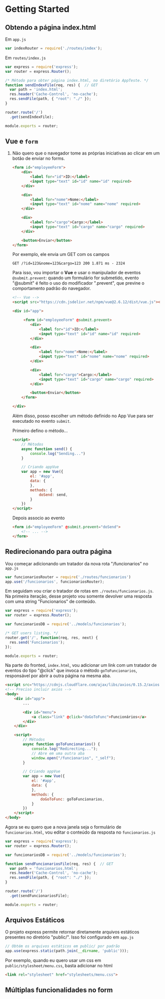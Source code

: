 # Getting Started

## Obtendo a página index.html

Em `app.js`

```js
var indexRouter = require('./routes/index');
```

Em `routes/index.js`

```js
var express = require('express');
var router = express.Router();

/* Método para obter página index.html, no diretório AppTeste. */
function sendIndexFile(req, res) {  // GET
  var path = 'index.html';
  res.header('Cache-Control', 'no-cache');
  res.sendFile(path, { "root": "./" });
}

router.route('/')
  .get(sendIndexFile);

module.exports = router;
```

## Vue e `form`

1. Não quero que o navegador tome as próprias iniciativas ao clicar em um botão de enviar no forms.

    ```html
    <form id="employeeForm">
        <div>
            <label for="id">ID:</label>
            <input type="text" id="id" name="id" required>
        </div>

        <div>
            <label for="nome">Nome:</label>
            <input type="text" id="nome" name="nome" required>
        </div>

        <div>
            <label for="cargo">Cargo:</label>
            <input type="text" id="cargo" name="cargo" required>
        </div>

        <button>Enviar</button>
    </form>
    ```

    Por exemplo, ele envia um GET com os campos

    ```
    GET /?id=123&nome=123&cargo=123 200 1.871 ms - 2324
    ```

    Para isso, vou importar o **Vue** e usar o manipulador de eventos `@submit.prevent`: quando um formulário for submetido, evento "@submit" é feito o uso do modificador ".prevent", que previne o comportamento padrão do navegador.

    ```html
    <!-- Vue -->
    <script src="https://cdn.jsdelivr.net/npm/vue@2.6.12/dist/vue.js"></script>

    <div id="app">

         <form id="employeeForm" @submit.prevent>
            <div>
                <label for="id">ID:</label>
                <input type="text" id="id" name="id" required>
            </div>

            <div>
                <label for="nome">Nome:</label>
                <input type="text" id="nome" name="nome" required>
            </div>

            <div>
                <label for="cargo">Cargo:</label>
                <input type="text" id="cargo" name="cargo" required>
            </div>

            <button>Enviar</button>
        </form>

    </div>
    ```

    Além disso, posso escolher um método definido no App Vue para ser executado no evento `submit`.

    Primeiro defino o método...
    ```html
    <script>
        // Métodos
        async function send() {
            console.log("Sending...")
        }

        // Criando appVue
        var app = new Vue({
            el: '#app',
            data: {
            },
            methods: {
                doSend: send,
            }
        })
    </script>
    ```

    Depois associo ao evento

    ```html
    <form id="employeeForm" @submit.prevent="doSend">
        <!-- ... -->    
    </form>
    ```
    
## Redirecionando para outra página

Vou começar adicionando um tratador da nova rota "/funcionarios" no `app.js`

```js
var funcionariosRouter = require('./routes/funcionarios')
app.use('/funcionarios', funcionariosRouter);
```

Em seguidam vou criar o tratador de rotas em `./routes/funcionarios.js`. Na primeira iteração, desse projeto vou somente devolver uma resposta com uma string "Funcionarios" de conteúdo.

```js
var express = require('express');
var router = express.Router();

var funcionariosDB = require('../models/funcionarios');

/* GET users listing. */
router.get('/', function(req, res, next) {
  res.send('Funcionarios');
});

module.exports = router;
```

Na parte do fronted, `index.html`, vou adicionar um link com um tratador de eventos do tipo "@click" que invoca o método `goToFuncionarios`, responsável por abrir a outra página na mesma aba.

```html
<script src="https://cdnjs.cloudflare.com/ajax/libs/axios/0.15.2/axios.js"></script>
<!-- Preciso incluir axios -->
<body>
    <div id="app">
        ...

        <div id="menu">
            <a class="link" @click="doGoToFunc">Funcionários</a>
        </div>
    </div>

    <script>
        // Métodos
        async function goToFuncionarios() {
            console.log("Redirecting...");
            // Abre em uma outra aba
            window.open("/funcionarios", "_self");
        }

        // Criando appVue
        var app = new Vue({
            el: '#app',
            data: {
            },
            methods: {
                doGoToFunc: goToFuncionarios,
            }
        })
    </script>
</body>
```

Agora se eu quero que a nova janela seja o formulário de  `funcionarios.html`, vou editar o conteúdo da resposta no `funcionarios.js`

```js
var express = require('express');
var router = express.Router();

var funcionariosDB = require('../models/funcionarios');

function sendFuncionariosFile(req, res) {  // GET
  var path = 'funcionarios.html';
  res.header('Cache-Control', 'no-cache');
  res.sendFile(path, { "root": "./" });
}

router.route('/')
  .get(sendFuncionariosFile);

module.exports = router;
```

## Arquivos Estáticos

O projeto express permite retornar diretamente arquivos estáticos presentes no diretório "public/". Isso foi configurado em `app.js`

```js
// Obtém os arquivos estáticos em public/ por padrão
app.use(express.static(path.join(__dirname, 'public')));
```

Por exemplo, quando eu quero usar um css em `public/stylesheet/menu.css`, basta adicionar no html

```html
<link rel="stylesheet" href="stylesheets/menu.css">
```

## Múltiplas funcionalidades no form

